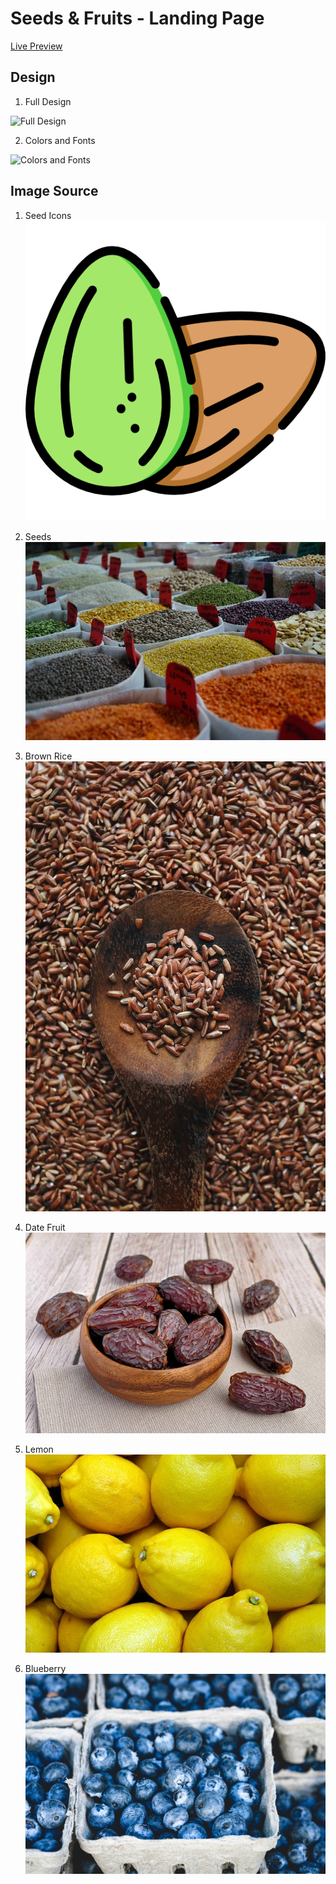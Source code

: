 # Seeds & Fruits - Landing Page

[Live Preview](https://elbhiruni.github.io/odin-landing-page/)

## Design

1. Full Design

![Full Design](https://cdn.statically.io/gh/TheOdinProject/curriculum/main/foundations/html_css/project/odin-project.png)

2. Colors and Fonts

![Colors and Fonts](https://cdn.statically.io/gh/TheOdinProject/curriculum/main/foundations/html_css/project/colors_and_stuff.png)

## Image Source

1. Seed Icons
   [![Seed icons created by Freepik - Flaticon](/images/seeds.png)](https://www.flaticon.com/free-icons/seed "seed icons")

2. Seeds
   [![Photo by Viktor Smith from Pexels](/images/pexels-viktor-smith-1393382.jpg)](https://www.pexels.com/photo/assorted-color-beans-in-sack-1393382)

3. Brown Rice
   [![Photo by Polina Tankilevitch from Pexels](/images/pexels-polina-tankilevitch-4110253.jpg)](https://www.pexels.com/photo/close-up-photo-of-brown-rice-on-wooden-spoon-4110253/)

4. Date Fruit
   [![Photo by pictavio from Pixabay](/images/dates-g28b618447_640.jpg)](https://pixabay.com/photos/dates-medjool-fruit-dried-6638822/)

5. Lemon
   [![Photo by Richrdjohn from Pixabay](/images/lemons-ga73159156_640.jpg)](https://pixabay.com/photos/lemons-yellow-food-fruit-fresh-2039830/)

6. Blueberry
   [![Photo by veeterzy from Pexels](/images/pexels-veeterzy-70862.jpg)](https://www.pexels.com/photo/blueberry-fruit-on-gray-container-70862/)
